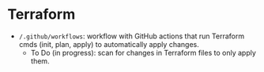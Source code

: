# Terraform

- `/.github/workflows`: workflow with GitHub actions that run Terraform cmds (init, plan, apply) to automatically apply changes.
    - To Do (in progress): scan for changes in Terraform files to only apply them.
